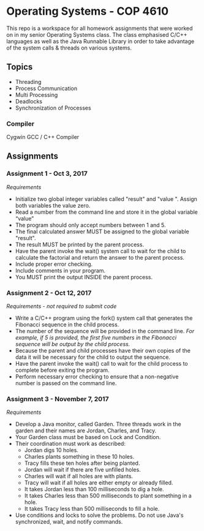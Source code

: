 # Operating Systems - COP 4610

This repo is a workspace for all homework assignments that were worked on in my senior Operating Systems class. The class emphasised C/C++ languages as well as the Java Runnable Library in order to take advantage of the system calls & threads on various systems. 

## Topics 
- Threading
- Process Communication
- Multi Processing
- Deadlocks
- Synchronization of Processes

### Compiler
Cygwin GCC / C++ Compiler

## Assignments

### Assignment 1 - Oct 3, 2017                                                                                    
_Requirements_
- Initialize two global integer variables called "result" and "value ". Assign both variables the value zero. 
- Read a number from the command line and store it in the global variable “value”
- The program should only accept numbers between 1 and 5.
- The final calculated answer MUST be assigned to the global variable "result".
- The result MUST be printed by the parent process. 
- Have the parent invoke the wait() system call to wait for the child to calculate the factorial and return the answer to the parent process. 
- Include proper error checking. 
- Include comments in your program.
- You MUST print the output INSIDE the parent process.

### Assignment 2 - Oct 12, 2017                                                                        
_Requirements - not required to submit code_ 
- Write a C/C++ program using the fork() system call that generates the Fibonacci sequence in the child process. 
- The number of the sequence will be provided in the command line. _For example, if 5 is provided, the first five numbers in the Fibonacci sequence will be output by the child process._  
- Because the parent and child processes have their own copies of the data it will be necessary for the child to output the sequence.
- Have the parent invoke the wait() call to wait for the child process to complete before exiting the program. 
- Perform necessary error checking to ensure that a non-negative number is passed on the command line.

### Assignment 3 - November 7, 2017
_Requirements_
- Develop a Java monitor, called Garden. Three threads work in the garden and their names are Jordan, Charles, and Tracy.
- Your Garden class must be based on Lock and Condition.
- Their coordination must work as described: 
    - Jordan digs 10 holes.
    - Charles plants something in these 10 holes.
    - Tracy fills these ten holes after being planted.
    - Jordan will wait if there are five unfilled holes.
    - Charles will wait if all holes are with plants.
    - Tracy will wait if all holes are either empty or already filled.
    - It takes Jordan less than 100 milliseconds to dig a hole.
    - It takes Charles less than 500 milliseconds to plant something in a hole.
    - It takes Tracy less than 500 milliseconds to fill a hole.
- Use conditions and locks to solve the problems. Do not use Java's synchronized, wait, and notify commands.
